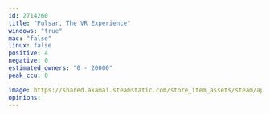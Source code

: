 ```yaml
---
id: 2714260
title: "Pulsar, The VR Experience"
windows: "true"
mac: "false"
linux: false
positive: 4
negative: 0
estimated_owners: "0 - 20000"
peak_ccu: 0

image: https://shared.akamai.steamstatic.com/store_item_assets/steam/apps/2714260/header.jpg?t=1708451060
opinions:
---
```


